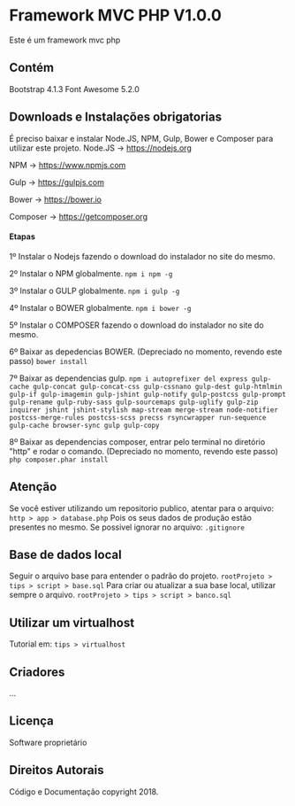 # Framework MVC PHP V1.0.0

Este é um framework mvc php

## Contém
Bootstrap 4.1.3
Font Awesome 5.2.0

## Downloads e Instalações obrigatorias

É preciso baixar e instalar Node.JS, NPM, Gulp, Bower e Composer para utilizar este projeto.
Node.JS -> https://nodejs.org

NPM -> https://www.npmjs.com

Gulp -> https://gulpjs.com

Bower -> https://bower.io

Composer -> https://getcomposer.org

#### Etapas

1º Instalar o Nodejs fazendo o download do instalador no site do mesmo.

2º Instalar o NPM globalmente.
   `npm i npm -g`

3º Instalar o GULP globalmente.
   `npm i gulp -g`

4º Instalar o BOWER globalmente.
   `npm i bower -g`

5º Instalar o COMPOSER fazendo o download do instalador no site do mesmo.

6º Baixar as depedencias BOWER. (Depreciado no momento, revendo este passo)
   `bower install`

7º Baixar as dependencias gulp.
   `npm i autoprefixer del express gulp-cache gulp-concat gulp-concat-css gulp-cssnano gulp-dest gulp-htmlmin gulp-if gulp-imagemin gulp-jshint gulp-notify gulp-postcss gulp-prompt gulp-rename gulp-ruby-sass gulp-sourcemaps gulp-uglify gulp-zip inquirer jshint jshint-stylish map-stream merge-stream node-notifier postcss-merge-rules postcss-scss precss rsyncwrapper run-sequence gulp-cache browser-sync gulp gulp-copy`

8º Baixar as dependencias composer, entrar pelo terminal no diretório "http" e rodar o comando.  (Depreciado no momento, revendo este passo)
   `php composer.phar install`


## Atenção
Se você estiver utilizando um repositorio publico, atentar para o arquivo:
 `http > app > database.php`
Pois os seus dados de produção estão presentes no mesmo. Se possivel ignorar no arquivo:
 `.gitignore`


## Base de dados local
Seguir o arquivo base para entender o padrão do projeto.
 `rootProjeto > tips > script > base.sql`
Para criar ou atualizar a sua base local, utilizar sempre o arquivo.
 `rootProjeto > tips > script > banco.sql`

## Utilizar um virtualhost
Tutorial em:
 `tips > virtualhost`




## Criadores

...

## Licença

Software proprietário

## Direitos Autorais

Código e Documentação copyright 2018.
